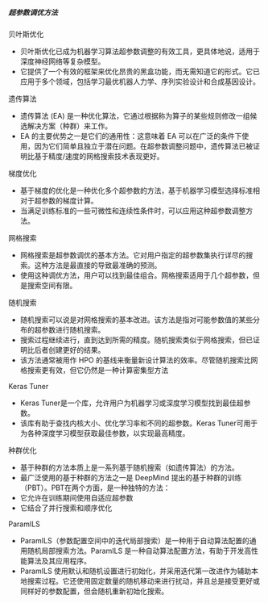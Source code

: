 ##### 超参数调优方法

贝叶斯优化

- 贝叶斯优化已成为机器学习算法超参数调整的有效工具，更具体地说，适用于深度神经网络等复杂模型。
- 它提供了一个有效的框架来优化昂贵的黑盒功能，而无需知道它的形式。它已应用于多个领域，包括学习最优机器人力学、序列实验设计和合成基因设计。

遗传算法

- 遗传算法 (EA) 是一种优化算法，它通过根据称为算子的某些规则修改一组候选解决方案（种群）来工作。
- EA 的主要优势之一是它们的通用性：这意味着 EA 可以在广泛的条件下使用，因为它们简单且独立于潜在问题。在超参数调整问题中，遗传算法已被证明比基于精度/速度的网格搜索技术表现更好。

梯度优化

- 基于梯度的优化是一种优化多个超参数的方法，基于机器学习模型选择标准相对于超参数的梯度计算。
- 当满足训练标准的一些可微性和连续性条件时，可以应用这种超参数调整方法。

网格搜索

- 网格搜索是超参数调优的基本方法。它对用户指定的超参数集执行详尽的搜索。这种方法是最直接的导致最准确的预测。
- 使用这种调优方法，用户可以找到最佳组合。网格搜索适用于几个超参数，但是搜索空间有限。

随机搜索

- 随机搜索可以说是对网格搜索的基本改进。该方法是指对可能参数值的某些分布的超参数进行随机搜索。
- 搜索过程继续进行，直到达到所需的精度。随机搜索类似于网格搜索，但已证明比后者创建更好的结果。
- 该方法通常被用作 HPO 的基线来衡量新设计算法的效率。尽管随机搜索比网格搜索更有效，但它仍然是一种计算密集型方法


Keras Tuner

- Keras Tuner是一个库，允许用户为机器学习或深度学习模型找到最佳超参数。
- 该库有助于查找内核大小、优化学习率和不同的超参数。Keras Tuner可用于为各种深度学习模型获取最佳参数，以实现最高精度。

种群优化

- 基于种群的方法本质上是一系列基于随机搜索（如遗传算法）的方法。
- 最广泛使用的基于种群的方法之一是 DeepMind 提出的基于种群的训练（PBT）。PBT在两个方面，是一种独特的方法：
- 它允许在训练期间使用自适应超参数
- 它结合了并行搜索和顺序优化

ParamILS

- ParamILS（参数配置空间中的迭代局部搜索）是一种用于自动算法配置的通用随机局部搜索方法。ParamILS 是一种自动算法配置方法，有助于开发高性能算法及其应用程序。
- ParamILS 使用默认和随机设置进行初始化，并采用迭代第一改进作为辅助本地搜索过程。它还使用固定数量的随机移动来进行扰动，并且总是接受更好或同样好的参数配置，但会随机重新初始化搜索。
